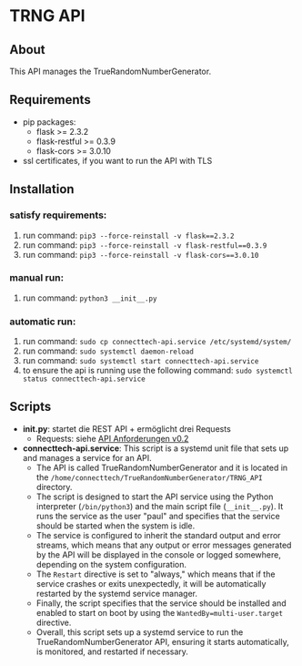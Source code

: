 # TRNG API

## About

This API manages the TrueRandomNumberGenerator.

## Requirements
- pip packages:
    - flask \>= 2.3.2
    - flask-restful \>= 0.3.9
    - flask-cors \>= 3.0.10
- ssl certificates, if you want to run the API with TLS

## Installation
### satisfy requirements:
1. run command: `pip3 --force-reinstall -v flask==2.3.2`
2. run command: `pip3 --force-reinstall -v flask-restful==0.3.9`
3. run command: `pip3 --force-reinstall -v flask-cors==3.0.10`
### manual run:
1. run command: `python3 __init__.py`
### automatic run:
1. run command: `sudo cp connecttech-api.service /etc/systemd/system/`
2. run command: `sudo systemctl daemon-reload`
3. run command: `sudo systemctl start connecttech-api.service`
4. to ensure the api is running use the following command: `sudo systemctl status connecttech-api.service`

## Scripts
- __init.py__: startet die REST API + ermöglicht drei Requests
    - Requests: siehe [API Anforderungen v0.2](TRNG_API_v0.2.yaml)
- __connecttech-api.service__: This script is a systemd unit file that sets up and manages a service for an API. 
    - The API is called TrueRandomNumberGenerator and it is located in the `/home/connecttech/TrueRandomNumberGenerator/TRNG_API` directory.
    - The script is designed to start the API service using the Python interpreter (`/bin/python3`) and the main script file (`__init__.py`). It runs the service as the user "paul" and specifies that the service should be started when the system is idle.
    - The service is configured to inherit the standard output and error streams, which means that any output or error messages generated by the API will be displayed in the console or logged somewhere, depending on the system configuration.
    - The `Restart` directive is set to "always," which means that if the service crashes or exits unexpectedly, it will be automatically restarted by the systemd service manager.
    - Finally, the script specifies that the service should be installed and enabled to start on boot by using the `WantedBy=multi-user.target` directive.
    - Overall, this script sets up a systemd service to run the TrueRandomNumberGenerator API, ensuring it starts automatically, is monitored, and restarted if necessary.
